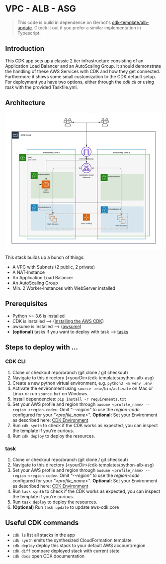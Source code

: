 # VPC - ALB - ASG

> This code is build in dependence on Gernot's [cdk-template/alb-update](https://github.com/tecracer/cdk-templates/tree/master/alb-update). Ckeck it out if you prefer a similar implementation in Typescript. 

## Introduction

This CDK app sets up a classic 2 tier infrastructure consisting of an Application Load Balancer and an AutoScaling Group. It should demonstrate the handling of these AWS Services with CDK and how they get connected. Furthermore it shows some small customization to the CDK default setup. For deployment you have two options, either through the *cdk cli* or using *task* with the provided Taskfile.yml.

## Architecture

![Architecture](image/simple_2-tier_web_arch.png)

This stack builds up a bunch of things:

- A VPC with Subnets (2 public, 2 private)
- A NAT-Instance
- An Application Load Balancer
- An AutoScaling Group
- Min. 2 Worker-Instances with WebServer installed

## Prerequisites

- Python >= 3.6 is installed
- CDK is installed --> ([Installing the AWS CDK](https://docs.aws.amazon.com/cdk/latest/guide/getting_started.html))
- awsume is installed --> ([awsume](https://github.com/trek10inc/awsume))
- **(optional)** tasks if you want to deploy with task --> [tasks](https://taskfile.dev/#/)

## Steps to deploy with ...

### CDK CLI
1. Clone or checkout repo/branch (git clone / git checkout)
1. Navigate to this directory (\<yourDir\>/cdk-templates/python-alb-asg)
1. Create a new python virtual environment, e.g. `python3 -m venv .env`
1. Activate the environment using `source .env/bin/activate` on Mac or Linux or run `source.bat` on Windows.
1. Install dependencies: `pip install -r requirements.txt`
1. Set your AWS profile and region through `awsume <profile_name> --region <region-code>`. 
Omit *"--region"* to use the *region-code* configured for your *"\<profile_name\>"*.
**Optional:** Set your Environment as described here: [CDK Environment](https://docs.aws.amazon.com/cdk/latest/guide/environments.html)
1. Run `cdk synth` to check if the CDK works as expected, you can inspect the template if you're curious.
1. Run `cdk deploy` to deploy the resources. 

### task
1. Clone or checkout repo/branch (git clone / git checkout)
1. Navigate to this directory (\<yourDir\>/cdk-templates/python-alb-asg)
1. Set your AWS profile and region through `awsume <profile_name> --region <region-code>`. 
Omit *"--region"* to use the *region-code* configured for your *"\<profile_name\>"*.
**Optional:** Set your Environment as described here: [CDK Environment](https://docs.aws.amazon.com/cdk/latest/guide/environments.html)
1. Run `task synth` to check if the CDK works as expected, you can inspect the template if you're curious.
1. Run `task deploy` to deploy the resources.
1. **(Optional)** Run `task update` to update aws-cdk.core

## Useful CDK commands

 * `cdk ls`          list all stacks in the app
 * `cdk synth`       emits the synthesized CloudFormation template
 * `cdk deploy`      deploy this stack to your default AWS account/region
 * `cdk diff`        compare deployed stack with current state
 * `cdk docs`        open CDK documentation

